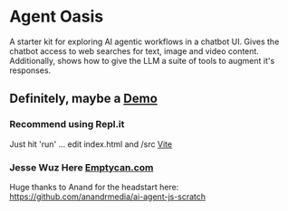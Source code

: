 # Agent Oasis
A starter kit for exploring AI agentic workflows in a chatbot UI. Gives the chatbot access to web searches for text, image and video content. Additionally, shows how to give the LLM a suite of tools to augment it's responses.

## Definitely, maybe a [Demo](https://agent-oasis.replit.app/)

### Recommend using Repl.it
Just hit 'run' ... edit index.html and /src 
[Vite](https://vitejs.dev/)

### Jesse Wuz Here [Emptycan.com](https://emptycan.com)

Huge thanks to Anand for the headstart here:
https://github.com/anandrmedia/ai-agent-js-scratch
